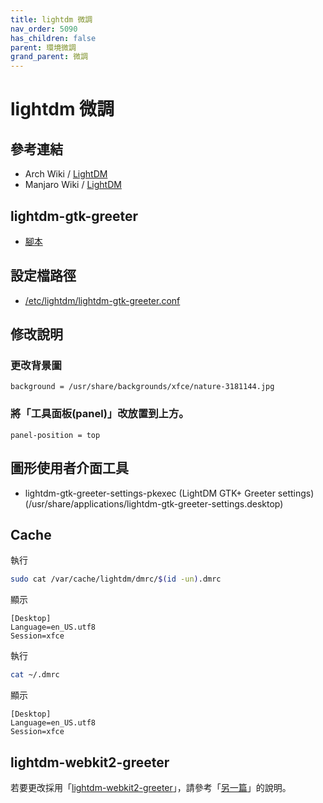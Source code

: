 ```yaml
---
title: lightdm 微調
nav_order: 5090
has_children: false
parent: 環境微調
grand_parent: 微調
---
```



# lightdm 微調

## 參考連結

* Arch Wiki / [LightDM](https://wiki.archlinux.org/title/LightDM)
* Manjaro Wiki / [LightDM](https://wiki.manjaro.org/index.php/Install_Display_Managers#LightDM)


## lightdm-gtk-greeter

* [腳本](https://github.com/samwhelp/note-about-manjaro/tree/gh-pages/_demo/adjustment/env/lightdm)


## 設定檔路徑

* [/etc/lightdm/lightdm-gtk-greeter.conf](https://github.com/samwhelp/note-about-manjaro/tree/gh-pages/_demo/adjustment/env/lightdm/config/lightdm/lightdm-gtk-greeter.conf)


## 修改說明

### 更改背景圖

```
background = /usr/share/backgrounds/xfce/nature-3181144.jpg
```

### 將「工具面板(panel)」改放置到上方。

```
panel-position = top
```

## 圖形使用者介面工具


* lightdm-gtk-greeter-settings-pkexec (LightDM GTK+ Greeter settings) (/usr/share/applications/lightdm-gtk-greeter-settings.desktop)


## Cache

執行

``` sh
sudo cat /var/cache/lightdm/dmrc/$(id -un).dmrc
```

顯示

```
[Desktop]
Language=en_US.utf8
Session=xfce
```


執行

``` sh
cat ~/.dmrc
```

顯示

```
[Desktop]
Language=en_US.utf8
Session=xfce
```


## lightdm-webkit2-greeter

若要更改採用「[lightdm-webkit2-greeter](https://archlinux.org/packages/community/x86_64/lightdm-webkit2-greeter/)」，請參考「[另一篇](https://samwhelp.github.io/note-about-manjaro/read/theme/lightdm-theme.html)」的說明。
